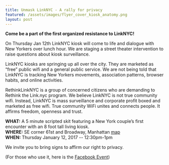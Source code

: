 ```yaml
---
title: Unmask LinkNYC - A rally for privacy
featured: /assets/images/flyer_cover_kiosk_anatomy.png
layout: post
---
```


**Come be a part of the first organized resistance to LinkNYC!**

On Thursday Jan 12th LinkNYC kiosk will come to life and dialogue with New Yorkers over lunch hour. We are staging a street theater intervention to raise questions about kiosk surveillance. 

LinkNYC kiosks are springing up all over the city. They are marketed as “free” public wifi and a general public service. We are not being told that LinkNYC is tracking New Yorkers movements, association patterns, browser habits, and online activities. 

RethinkLinkNYC is a group of concerned citizens who are demanding to Rethink the Link.nyc program. We believe LinkNYC is not true community wifi. Instead, LinkNYC is mass surveillance and corporate profit boxed and marketed as free wifi. True community WiFi unites and connects people. It affirms freedom, openness and trust.
                                                  
**WHAT:**     A 5 minute scripted skit featuring a New York couple’s first encounter with an 8 foot tall living kiosk.<br>
**WHERE:**    SE corner 61st and Broadway, Manhattan [map](http://www.openstreetmap.org/node/3269834178#map=19/40.76953/-73.98190)<br>
**WHEN:**     Thursday January 12, 2017 -- 12:30pm-1pm<br>

We invite you to bring signs to affirm our right to privacy.

(For those who use it, here is the [Facebook Event](https://www.facebook.com/events/405785936420212/))



